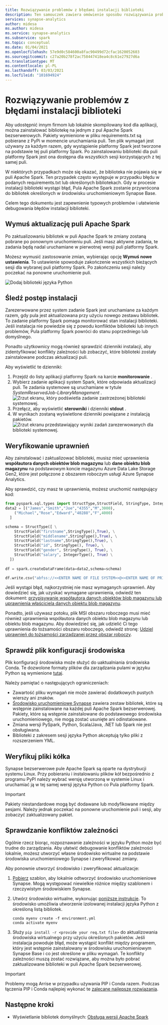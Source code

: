 ```yaml
---
title: Rozwiązywanie problemów z błędami instalacji biblioteki
description: Ten samouczek zawiera omówienie sposobu rozwiązywania problemów z błędami instalacji biblioteki.
services: synapse-analytics
author: midesa
ms.author: midesa
ms.service: synapse-analytics
ms.subservice: spark
ms.topic: conceptual
ms.date: 01/04/2021
ms.openlocfilehash: 57e9d0c584600a8fac90499d72cfac1620052603
ms.sourcegitcommit: c27a20b278f2ac758447418ea4c8c61e27927d6a
ms.translationtype: MT
ms.contentlocale: pl-PL
ms.lasthandoff: 03/03/2021
ms.locfileid: "101694924"
---
```

# <a name="troubleshoot-library-installation-errors"></a>Rozwiązywanie problemów z błędami instalacji biblioteki 
Aby udostępnić innym firmom lub lokalnie skompilowany kod dla aplikacji, można zainstalować bibliotekę na jednym z pul Apache Spark bezserwerowych. Pakiety wymienione w pliku requirements.txt są pobierane z PyPi w momencie uruchamiania puli. Ten plik wymagań jest używany za każdym razem, gdy wystąpienie platformy Spark jest tworzone na podstawie tej puli platformy Spark. Po zainstalowaniu biblioteki dla puli platformy Spark jest ona dostępna dla wszystkich sesji korzystających z tej samej puli. 

W niektórych przypadkach może się okazać, że biblioteka nie pojawia się w puli Apache Spark. Ten przypadek często występuje w przypadku błędu w podanych requirements.txt lub określonych bibliotekach. Gdy w procesie instalacji biblioteki wystąpi błąd, Pula Apache Spark zostanie przywrócona do bibliotek określonych w środowisku uruchomieniowym Synapse Base.

Celem tego dokumentu jest zapewnienie typowych problemów i ułatwienie debugowania błędów instalacji biblioteki.

## <a name="force-update-your-apache-spark-pool"></a>Wymuś aktualizację puli Apache Spark
Po zaktualizowaniu bibliotek w puli Apache Spark te zmiany zostaną pobrane po ponownym uruchomieniu puli. Jeśli masz aktywne zadania, te zadania będą nadal uruchamiane w pierwotnej wersji puli platformy Spark.

Możesz wymusić zastosowanie zmian, wybierając opcję **Wymuś nowe ustawienia**. To ustawienie spowoduje zakończenie wszystkich bieżących sesji dla wybranej puli platformy Spark. Po zakończeniu sesji należy poczekać na ponowne uruchomienie puli. 

![Dodaj biblioteki języka Python](./media/apache-spark-azure-portal-add-libraries/update-libraries.png "Dodaj biblioteki języka Python")

## <a name="track-installation-progress"></a>Śledź postęp instalacji
Zarezerwowane przez system zadanie Spark jest uruchamiane za każdym razem, gdy pula jest aktualizowana przy użyciu nowego zestawu bibliotek. To zadanie platformy Spark pomaga monitorować stan instalacji biblioteki. Jeśli instalacja nie powiedzie się z powodu konfliktów biblioteki lub innych problemów, Pula platformy Spark powróci do stanu poprzedniego lub domyślnego. 

Ponadto użytkownicy mogą również sprawdzić dzienniki instalacji, aby zidentyfikować konflikty zależności lub zobaczyć, które biblioteki zostały zainstalowane podczas aktualizacji puli.

Aby wyświetlić te dzienniki:
1. Przejdź do listy aplikacji platformy Spark na karcie **monitorowanie** . 
2. Wybierz zadanie aplikacji system Spark, które odpowiada aktualizacji puli. Te zadania systemowe są uruchamiane w tytule *SystemReservedJob-LibraryManagement* .
   ![Zrzut ekranu, który podświetla zadanie zastrzeżonej biblioteki systemowej.](./media/apache-spark-azure-portal-add-libraries/system-reserved-library-job.png "Wyświetl zadanie biblioteki systemowej")
3. Przełącz, aby wyświetlić **sterowniki** i dzienniki **stdout** . 
4. W wynikach zostaną wyświetlone dzienniki powiązane z instalacją pakietów.
    ![Zrzut ekranu przedstawiający wyniki zadań zarezerwowanych dla biblioteki systemowej.](./media/apache-spark-azure-portal-add-libraries/system-reserved-library-job-results.png "Wyświetl postęp zadania biblioteki systemowej")

## <a name="validate-your-permissions"></a>Weryfikowanie uprawnień
Aby zainstalować i zaktualizować biblioteki, musisz mieć uprawnienia **współautora danych obiektów blob magazynu** lub **dane obiektu blob magazynu** na podstawowym koncie magazynu Azure Data Lake Storage Gen2, które jest połączone z obszarem roboczym usługi Azure Synapse Analytics.

Aby sprawdzić, czy masz te uprawnienia, możesz uruchomić następujący kod:

```python
from pyspark.sql.types import StructType,StructField, StringType, IntegerType
data2 = [("James","Smith","Joe","4355","M",3000),
    ("Michael","Rose","Edward","40288","F",4000)
  ]

schema = StructType([ \
    StructField("firstname",StringType(),True), \
    StructField("middlename",StringType(),True), \
    StructField("lastname",StringType(),True), \
    StructField("id", StringType(), True), \
    StructField("gender", StringType(), True), \
    StructField("salary", IntegerType(), True) \
  ])
 
df = spark.createDataFrame(data=data2,schema=schema)

df.write.csv("abfss://<<ENTER NAME OF FILE SYSTEM>>@<<ENTER NAME OF PRIMARY STORAGE ACCOUNT>>.dfs.core.windows.net/validate_permissions.csv")

```
Jeśli wystąpi błąd, najkorzystniej nie masz wymaganych uprawnień. Aby dowiedzieć się, jak uzyskać wymagane uprawnienia, odwiedź ten dokument: [przypisywanie współautora danych obiektów blob magazynu lub uprawnienia właściciela danych obiektu blob magazynu](../../storage/common/storage-auth-aad-rbac-portal.md#assign-an-azure-built-in-role).

Ponadto, jeśli używasz potoku, plik MSI obszaru roboczego musi mieć również uprawnienia współautora danych obiektu blob magazynu lub obiektu blob magazynu. Aby dowiedzieć się, jak udzielić Ci tego uprawnienia do tożsamości obszaru roboczego, odwiedź stronę: [Udziel uprawnień do tożsamości zarządzanej przez obszar roboczy](../security/how-to-grant-workspace-managed-identity-permissions.md).

## <a name="check-the-environment-configuration-file"></a>Sprawdź plik konfiguracji środowiska
Plik konfiguracji środowiska może służyć do uaktualniania środowiska Conda. Te dozwolone formaty plików dla zarządzania pulami w języku Python są wymienione [tutaj](./apache-spark-manage-python-packages.md).

Należy pamiętać o następujących ograniczeniach:
   -  Zawartość pliku wymagań nie może zawierać dodatkowych pustych wierszy ani znaków. 
   -  [Środowisko uruchomieniowe Synapse](apache-spark-version-support.md) zawiera zestaw bibliotek, które są wstępnie zainstalowane na każdej puli Apache Spark bezserwerowej. Pakiety, które są wstępnie zainstalowane do podstawowego środowiska uruchomieniowego, nie mogą zostać usunięte ani odinstalowane.
   -  Zmiana wersji PySpark, Python, Scala/Java, .NET lub Spark nie jest obsługiwana.
   -  Biblioteki z zakresem sesji języka Python akceptują tylko pliki z rozszerzeniem YML.

## <a name="validate-wheel-files"></a>Weryfikuj pliki kółka
Synapse bezserwerowe pule Apache Spark są oparte na dystrybucji systemu Linux. Przy pobieraniu i instalowaniu plików kół bezpośrednio z programu PyPI należy wybrać wersję utworzoną w systemie Linux i uruchamiać ją w tej samej wersji języka Python co Pula platformy Spark.

>[!IMPORTANT]
>Pakiety niestandardowe mogą być dodawane lub modyfikowane między sesjami. Należy jednak poczekać na ponowne uruchomienie puli i sesji, aby zobaczyć zaktualizowany pakiet.

## <a name="check-for-dependency-conflicts"></a>Sprawdzanie konfliktów zależności
 Ogólnie rzecz biorąc, rozpoznawanie zależności w języku Python może być trudne do zarządzania. Aby ułatwić debugowanie konfliktów zależności lokalnie, możesz utworzyć własne środowisko wirtualne na podstawie środowiska uruchomieniowego Synapse i zweryfikować zmiany.

Aby ponownie utworzyć środowisko i zweryfikować aktualizacje:
 1. [Pobierz](https://github.com/Azure-Samples/Synapse/blob/main/Spark/Python/base_environment.yml) szablon, aby lokalnie odtworzyć środowisko uruchomieniowe Synapse. Mogą występować niewielkie różnice między szablonem i rzeczywistym środowiskiem Synapse.
   
 2. Utwórz środowisko wirtualne, wykonując [poniższe instrukcje](https://docs.conda.io/projects/conda/latest/user-guide/tasks/manage-environments.html). To środowisko umożliwia utworzenie izolowanej instalacji języka Python z określoną listą bibliotek. 
    
    ```
    conda myenv create -f environment.yml
    conda activate myenv
    ```
   
 3. Służy ``pip install -r <provide your req.txt file>`` do aktualizowania środowiska wirtualnego przy użyciu określonych pakietów. Jeśli instalacja powoduje błąd, może wystąpić konflikt między programem, który jest wstępnie zainstalowany w środowisku uruchomieniowym Synapse Base i co jest określone w pliku wymagań. Te konflikty zależności muszą zostać rozwiązane, aby można było pobrać zaktualizowane biblioteki w puli Apache Spark bezserwerowej.

>[!IMPORTANT]
>Problemy mogą Arrise w przypadku używania PIP i Conda razem. Podczas łączenia PIP i Conda najlepiej wykonać te [zalecane najlepsze rozwiązania](https://docs.conda.io/projects/conda/latest/user-guide/tasks/manage-environments.html#using-pip-in-an-environment).

## <a name="next-steps"></a>Następne kroki
- Wyświetlanie bibliotek domyślnych: [Obsługa wersji Apache Spark](apache-spark-version-support.md)